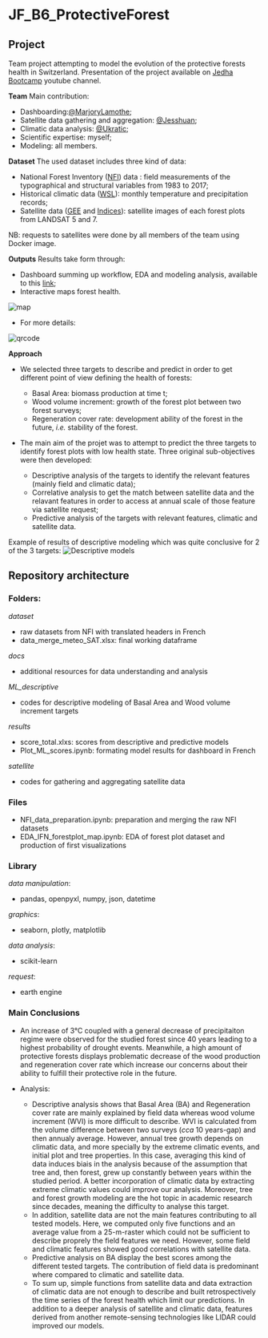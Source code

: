 # JF_B6_ProtectiveForest

## Project

Team project attempting to model the evolution of the protective forests health in Switzerland.
Presentation of the project available on [Jedha Bootcamp](https://www.youtube.com/watch?v=Hbn9JkuRaWk&t=5136s&ab_channel=JedhaBootcamp) youtube channel.

**Team**
Main contribution:
- Dashboarding:[@MarjoryLamothe](https://github.com/MarjoryLamothe);
- Satellite data gathering and aggregation: [@Jesshuan](https://github.com/Jesshuan/Jedha-certification/tree/master/Blocn%C2%B06%20-%20Evolution%20and%20predictions%20for%20Swiss%20protection%20forests);
- Climatic data analysis: [@Ukratic](https://github.com/Ukratic/Protection-Forests);
- Scientific expertise: myself;
- Modeling: all members.

**Dataset**
The used dataset includes three kind of data:
- National Forest Inventory ([NFI](https://lfi.ch/index-fr.php)) data : field measurements of the typographical and structural variables from 1983 to 2017;
- Historical climatic data ([WSL](https://www.wsl.ch/fr/index.html)): monthly temperature and precipitation records;
- Satellite data ([GEE](https://earthengine.google.com/) and [Indices](https://eo4geocourses.github.io/IGIK_Sentinel2-Data-and-Vegetation-Indices/#/)): satellite images of each forest plots from LANDSAT 5 and 7.

NB: requests to satellites were done by all members of the team using Docker image.

**Outputs**
Results take form through:
- Dashboard summing up workflow, EDA and modeling analysis, available to this [link](https://ukratic-protection-forests-dashboard-home-fsgk56.streamlit.app/);
- Interactive maps forest health.

![map](https://github.com/NoyE-R/JF_B6_ProtectiveForest/blob/main/items/map_BA_diff.png)

- For more details:

![qrcode](https://github.com/NoyE-R/JF_B6_ProtectiveForest/blob/main/items/qrcode.png)

**Approach**  
- We selected three targets to describe and predict in order to get different point of view defining the health of forests:
    - Basal Area: biomass production at time t;
    - Wood volume increment: growth of the forest plot between two forest surveys;
    - Regeneration cover rate: development ability of the forest in the future, *i.e.* stability of the forest.

- The main aim of the projet was to attempt to predict the three targets to identify forest plots with low health state. Three original sub-objectives were then developed:
    - Descriptive analysis of the targets to identify the relevant features (mainly field and climatic data);
    - Correlative analysis to get the match between satellite data and the relavant features in order to access at annual scale of those feature via satellite request; 
    - Predictive analysis of the targets with relevant features, climatic and satellite data.

Example of results of descriptive modeling which was quite conclusive for 2 of the 3 targets:
![Descriptive models](https://github.com/NoyE-R/JF_B6_ProtectiveForest/blob/main/items/desc_target.png)

## Repository architecture

### Folders:
*dataset*
- raw datasets from NFI with translated headers in French
- data_merge_meteo_SAT.xlsx: final working dataframe

*docs*
- additional resources for data understanding and analysis

*ML_descriptive*
- codes for descriptive modeling of Basal Area and Wood volume increment targets

*results*
- score_total.xlxs: scores from descriptive and predictive models
- Plot_ML_scores.ipynb: formating model results for dashboard in French

*satellite*
- codes for gathering and aggregating satellite data

### Files
- NFI_data_preparation.ipynb: preparation and merging the raw NFI datasets
- EDA_IFN_forestplot_map.ipynb: EDA of forest plot dataset and production of first visualizations

### Library
*data manipulation*:
- pandas, openpyxl, numpy, json, datetime

*graphics*:
- seaborn, plotly, matplotlib

*data analysis*:
- scikit-learn

*request*:
- earth engine

### Main Conclusions
- An increase of 3°C coupled with a general decrease of precipitaiton regime were observed for the studied forest since 40 years leading to a highest probability of drought events.
Meanwhile, a high amount of protective forests displays problematic decrease of the wood production and regeneration cover rate which increase our concerns about their ability to fulfill their protective role in the future.

- Analysis:
    - Descriptive analysis shows that Basal Area (BA) and Regeneration cover rate are mainly explained by field data whereas wood volume increment (WVI) is more difficult to describe.
    WVI is calculated from the volume difference between two surveys (*cca* 10 years-gap) and then annualy average. However, annual tree growth depends on climatic data, and more specially by the extreme climatic events, and initial plot and tree properties.
    In this case, averaging this kind of data induces biais in the analysis because of the assumption that tree and, then forest, grew up constantly between years within the studied period.
    A better incorporation of climatic data by extracting extreme climatic values could improve our analysis. Moreover, tree and forest growth modeling are the hot topic in academic research since decades, meaning the difficulty to analyse this target.
    - In addition, satellite data are not the main features contributing to all tested models. Here, we computed only five functions and an average value from a 25-m-raster which could not be sufficient to describe proprely the field features we need. However, some field and climatic features showed good correlations with satellite data.
    - Predictive analysis on BA display the best scores among the different tested targets. The contribution of field data is predominant where compared to climatic and satellite data.
    - To sum up, simple functions from satellite data and data extraction of climatic data are not enough to describe and built retrospectively the time series of the forest health which limit our predictions.
    In addition to a deeper analysis of satellite and climatic data, features derived from another remote-sensing technologies like LIDAR could improved our models.